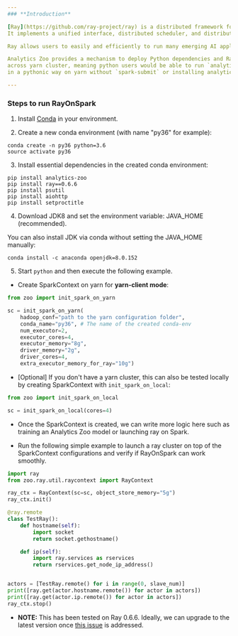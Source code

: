 ```yaml
---
### **Introduction**

[Ray](https://github.com/ray-project/ray) is a distributed framework for emerging AI applications open-sourced by [UC Berkeley RISELab](https://rise.cs.berkeley.edu). 
It implements a unified interface, distributed scheduler, and distributed and fault-tolerant store to address the new and demanding systems requirements for advanced AI technologies. 

Ray allows users to easily and efficiently to run many emerging AI applications, such as deep reinforcement learning using RLlib, scalable hyperparameter search using Ray Tune, automatic program synthesis using AutoPandas, etc.

Analytics Zoo provides a mechanism to deploy Python dependencies and Ray services automatically
across yarn cluster, meaning python users would be able to run `analytics-zoo` or `ray`
in a pythonic way on yarn without `spark-submit` or installing analytics-zoo or ray across all cluster nodes.

---
```

### **Steps to run RayOnSpark**

1) Install [Conda](https://docs.conda.io/projects/conda/en/latest/commands/install.html) in your environment.

2) Create a new conda environment (with name "py36" for example):
```
conda create -n py36 python=3.6
source activate py36
```

3) Install essential dependencies in the created conda environment:
```
pip install analytics-zoo
pip install ray==0.6.6
pip install psutil
pip install aiohttp
pip install setproctitle
```

4) Download JDK8 and set the environment variable: JAVA_HOME (recommended).

You can also install JDK via conda without setting the JAVA_HOME manually:

`conda install -c anaconda openjdk=8.0.152`

5) Start `python` and then execute the following example.

- Create SparkContext on yarn for __yarn-client mode__:

```python
from zoo import init_spark_on_yarn

sc = init_spark_on_yarn(
    hadoop_conf="path to the yarn configuration folder",
    conda_name="py36", # The name of the created conda-env
    num_executor=2,
    executor_cores=4,
    executor_memory="8g",
    driver_memory="2g",
    driver_cores=4,
    extra_executor_memory_for_ray="10g")
```

- [Optional] If you don't have a yarn cluster, this can also be tested locally by creating SparkContext
with `init_spark_on_local`:

```python
from zoo import init_spark_on_local

sc = init_spark_on_local(cores=4)
```

- Once the SparkContext is created, we can write more logic here such as training an Analytics Zoo model
or launching ray on Spark.

- Run the following simple example to launch a ray cluster on top of the SparkContext configurations and verify if RayOnSpark can work smoothly.

```python
import ray
from zoo.ray.util.raycontext import RayContext

ray_ctx = RayContext(sc=sc, object_store_memory="5g")
ray_ctx.init()

@ray.remote
class TestRay():
    def hostname(self):
        import socket
        return socket.gethostname()

    def ip(self):
        import ray.services as rservices
        return rservices.get_node_ip_address()


actors = [TestRay.remote() for i in range(0, slave_num)]
print([ray.get(actor.hostname.remote()) for actor in actors])
print([ray.get(actor.ip.remote()) for actor in actors])
ray_ctx.stop()
```

- **NOTE:** This has been tested on Ray 0.6.6. Ideally, we can upgrade to the latest version once [this issue](https://github.com/ray-project/ray/issues/5223) is addressed.
